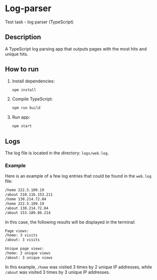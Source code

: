# Log-parser
Test task - log parser (TypeScript)

## Description

A TypeScript log parsing app that outputs pages with the most hits and unique hits.

## How to run

1. Install dependencies:
    ```sh
    npm install
    ```

2. Compile TypeScript:
    ```sh
    npm run build
    ```

3. Run app:
    ```sh
    npm start
    ```

## Logs

The log file is located in the directory: `logs/web.log`.

### Example

Here is an example of a few log entries that could be found in the `web.log` file:
   ``` sh
   /home 222.5.109.19 
   /about 210.116.153.211 
   /home 130.214.72.84 
   /home 222.5.109.19 
   /about 130.214.72.84 
   /about 153.189.86.214
   ```

In this case, the following results will be displayed in the terminal:
   ``` sh
   Page views: 
   /home: 3 visits 
   /about: 3 visits
   
   Unique page views: 
   /home: 2 unique views 
   /about: 3 unique views
   ```


In this example, `/home` was visited 3 times by 2 unique IP addresses, while `/about` was visited 3 times by 3 unique IP addresses.
